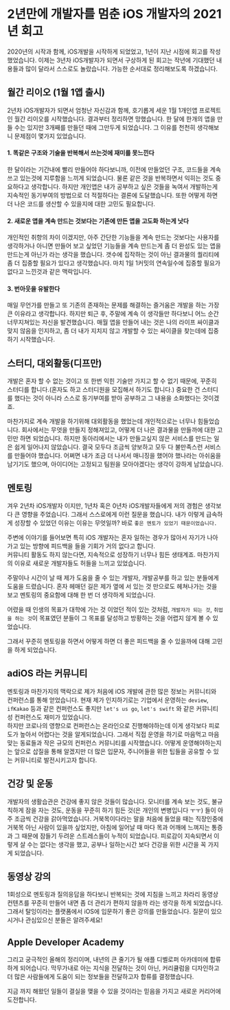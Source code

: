 # 2년만에 개발자를 멈춘 iOS 개발자의 2021년 회고

2020년의 시작과 함께, iOS개발을 시작하게 되었었고, 1년이 지난 시점에 회고를 작성했었습니다. 이제는 3년차 iOS개발자가 되면서 구상하게 된 회고는 작년에 기대했던 내용들과 많이 달라서 스스로도 놀랐습니다.
가능한 순서대로 정리해보도록 하겠습니다.

## 월간 리이오 (1월 1앱 출시)

2년차 iOS개발자가 되면서 엄청난 자신감과 함께, 호기롭게 세운 1월 1개인앱 프로젝트인 월간 리이오를 시작했습니다. 결과부터 정리하면 망했습니다. 한 달에 한개의 앱을 만들 수는 있지만 3개째를 만들던 때에 그만두게 되었습니다.
그 이유를 천천히 생각해보니 문제점이 몇가지 있었습니다.

#### 1. 똑같은 구조와 기술을 반복해서 쓰는것에 재미를 못느낀다
한 달이라는 기간내에 빨리 만들어야 하다보니까, 이전에 만들었던 구조, 코드들을 계속 쓰고 있는것에 지루함을 느끼게 되었습니다. 물론 같은 것을 반복하면서 익히는 것도 중요하다고 생각합니다. 하지만 개인앱은 내가 공부하고 싶은 것들을 녹여서 개발하는게 지속적인 동기부여의 방법으로 더 적절하다는 결론에 도달했습니다. 또한 어떻게 하면 더 나은 코드를 생산할 수 있을지에 대한 고민도 필요합니다.

#### 2. 새로운 앱을 계속 만드는 것보다는 기존에 만든 앱을 고도화 하는게 낫다
개인적인 취향의 차이 이겠지만, 아주 간단한 기능들을 계속 만드는 것보다는 사용자를 생각하거나 아니면 만들어 보고 싶었던 기능들을 계속 만드는게 좀 더 완성도 있는 앱을 만드는게 아닌가 라는 생각을 했습니다. 갯수에 집작하는 것이 아닌 결과물의 퀄리티에 좀 더 집중할 필요가 있다고 생각했습니다.
마치 1일 1커밋의 연속일수에 집중할 필요가 없다고 느낀것과 같은 맥락입니다.

#### 3. 번아웃을 유발한다
매일 무언가를 만들고 또 기존의 존재하는 문제를 해결하는 즐거움은 개발을 하는 가장 큰 이유라고 생각합니다. 하지만 퇴근 후, 주말에 계속 이 생각들만 하다보니 어느 순간 너무지쳐있는 자신을 발견했습니다. 매월 앱을 만들어 내는 것은 나의 라이프 싸이클과 맞지 않음을 인지하고, 좀 더 내가 지치지 않고 개발할 수 있는 싸이클을 찾는데에 집중하기 시작했습니다.

## 스터디, 대외활동(디프만)
개발은 혼자 할 수 없는 것이고 또 한번 익힌 기술만 가지고 할 수 없기 때문에, 꾸준히 스터디를 합니다.(혼자도 하고 스터디원을 모집해서 하기도 합니다.) 중요한 건 스터디를 했다는 것이 아니라 스스로 동기부여를 받아 공부하고 그 내용을 소화했다는 것이겠죠.

마찬가지로 계속 개발을 하기위해 대외활동을 했었는데 개인적으로는 너무나 힘들었습니다. 회사에서는 무엇을 만들지 정해져있고, 어떻게 더 나은 결과물을 만들까에 대한 고민만 하면 되었습니다. 하지만 동아리에서는 내가 만들고싶지 않은 서비스를 만드는 일은 쉽게 일어나지 않았습니다. 결국 모두다 조금씩 양보하고 모두 다 불만족스런 서비스를 만들어야 했습니다. 어쩌면 내가 조금 더 나서서 매니징을 했어야 했나라는 아쉬움을 남기기도 했으며, 아이디어는 고정되고 팀원을 모아야겠다는 생각이 강하게 남았습니다.

## 멘토링
겨우 2년차 iOS개발자 이지만, 1년차 혹은 0년차 iOS개발자들에게 저의 경험은 생각보다 큰 영향을 주었습니다.
그래서 스스로에게 이런 질문을 했습니다. 내가 이렇게 급속하게 성장할 수 있었던 이유는 이유는 무엇일까? 바로 `좋은 멘토가 있었기 때문이었습니다.`  


주변에 이야기를 들어보면 특히 iOS 개발자는 혼자 일하는 경우가 많아서 자기가 나아가고 있는 방향에 피드백을 들을 기회가 거의 없다고 합니다.  
커뮤니티 활동도 하지 않는다면, 지속적으로 성장하기 너무나 힘든 생태계죠. 마찬가지의 이유로 새로운 개발자들도 허들을 느끼고 있었습니다.


주말이나 시간이 날 때 제가 도움을 줄 수 있는 개발자, 개발공부를 하고 있는 분들에게 도움을 드렸습니다. 혼자 헤매던 길은 제가 옆에 서 있는 것 만으로도 헤쳐나가는 것을 보고 멘토링의 중요함에 대해 한 번 더 생각하게 되었습니다.

어렸을 때 인생의 목표가 대학에 가는 것 이었던 적이 있는 것처럼, `개발자가 되는 것`, `취업을 하는 것`이 목표였던 분들이 그 목표를 달성하고 방황하는 것을 어렵지 않게 볼 수 있었습니다.

그래서 꾸준히 멘토링을 하면서 어떻게 하면 더 좋은 피드백을 줄 수 있을까에 대해 고민을 하게 되었습니다.

## adiOS 라는 커뮤니티

멘토링과 마찬가지의 맥락으로 제가 처음에 iOS 개발에 관한 많은 정보는 커뮤니티와 컨퍼런스를 통해 얻었습니다. 현재 제가 인지하기로는 기업에서 운영하는 `deview`, `ifKakao` 등과 같은 컨퍼런스도 좋지만 `let's us go`, `let's swift` 와 같은 커뮤니티성 컨퍼런스도 재미가 있었습니다.  
하지만 코로나의 영향으로 컨퍼런스는 온라인으로 진행해야하는데 이게 생각보다 피로도가 높아서 어렵다는 것을 알게되었습니다.
그래서 직접 운영을 하기로 마음먹고 마음 맞는 동료들과 작은 규모의 컨퍼런스 커뮤니티를 시작했습니다. 어떻게 운영해야하는지는 앞으로 삽질을 통해 알겠지만 더 많은 입문자, 주니어들을 위한 팁들을 공유할 수 있는 커뮤니티로 발전시키고자 합니다.

## 건강 및 운동
개발자의 생활습관은 건강에 좋지 않은 것들이 많습니다. 모니터를 계속 보는 것도, 불규칙하게 잠을 자는 것도, 운동을 꾸준히 하기 힘든 것(은 개인의 변병입니다 ㅜㅜ) 들이 아주 조금씩 건강을 갉아먹었습니다.
거북목이다라는 말을 처음에 들었을 때는 직장인중에 거북목 아닌 사람이 있을까 싶었지만, 아침에 일어날 때 마다 목과 어깨에 느껴지는 통증과 그 때문에 잠들기 두려운 스트레스들이 누적이 되었습니다.
피로감이 지속되면서 이렇게 살 수는 없다는 생각을 했고, 공부나 일하는시간 보다 건강을 위한 시간을 꼭 가지게 되었습니다.

## 동영상 강의
1회성으로 멘토링과 질의응답을 하다보니 반복되는 것에 지침을 느끼고 차라리 동영상 컨텐츠를 꾸준히 만들어 내면 좀 더 관리가 편하지 않을까 라는 생각을 하게 되었습니다. 그래서 탈잉이라는 플랫폼에서 iOS에 입문하기 좋은 강의를 만들었습니다.
질문이 있으시거나 관심있으신 분들은 알려주세요!

## Apple Developer Academy
그리고 궁극적인 올해의 정리이며, 내년의 큰 줄기가 될 애플 디벨로퍼 아카데미에 합류하게 되어습니다. 막무가내로 아는 지식을 전달하는 것이 아닌, 커리큘럼을 디자인하고 더 많은 사람들에게 도움이 되는 정보들을 전달하고자 합류를 결정했습니다.

지금 까지 해왔던 일들이 결실을 맺을 수 있을 것이라는 믿음을 가지고 새로운 커리어에 도전합니다.
